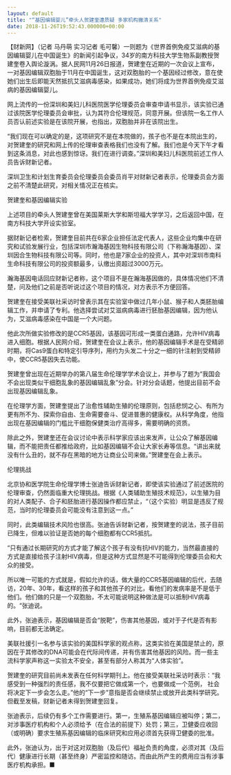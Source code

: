 ```yaml
---
layout: default
title: "“基因编辑婴儿”牵头人贺建奎遭质疑 多家机构撇清关系"
date: 2018-11-26T19:52:43.000000+00:00
---
```


【财新网】（记者 马丹萌 实习记者 毛可馨）一则题为《世界首例免疫艾滋病的基因编辑婴儿在中国诞生》的新闻引起争议，34岁的南方科技大学生物系副教授贺建奎卷入舆论漩涡。据人民网11月26日报道，贺建奎在近期的一次会议上宣布，一对基因编辑双胞胎于11月在中国诞生，这对双胞胎的一个基因经过修改，意在使她们出生后即能天然抵抗艾滋病毒感染，如果成功，她们将成为世界首例免疫艾滋病的基因编辑婴儿。

网上流传的一份深圳和美妇儿科医院医学伦理委员会审查申请书显示，该实验已通过该院医学伦理委员会审批，认为其符合伦理规范，同意开展。但该院一名工作人员否认前述实验是在该院开展，也指出，双胞胎并非在该院出生。

“我们现在可以确定的是，这项研究不是在本院做的，孩子也不是在本院出生的，对贺建奎的研究和网上传的伦理审查表格我们也没有了解。我们也是今天下午才看到这条消息，对此也感到惊讶。我们在进行调查。”深圳和美妇儿科医院前述工作人员告诉财新记者。

深圳卫生和计划生育委员会伦理委员会委员肖平对财新记者表示，伦理委员会方面之前不清楚此研究，对相关情况正在核实。

贺建奎和基因编辑实验

上述项目的牵头人贺建奎曾在美国莱斯大学和斯坦福大学学习，之后返回中国，在南方科技大学开设实验室。

据财新记者检索，贺建奎目前共在6家企业担任法定代表人，这些企业均集中在研究和试验发展行业，包括深圳市瀚海基因生物科技有限公司（下称瀚海基因）、深圳因合生物科技有限公司等。同时，他也是7家企业的投资人，其中对深圳市南科生命科技有限公司的投资额最多，认缴出资超过3000万元。

瀚海基因电话回应财新记者称，这个项目不是在瀚海基因做的，具体情况他们不清楚，问及他们之前是否听说过这个项目的情况，对方表示不方便回答。

贺建奎在接受美联社采访时曾表示其在实验室中做过几年小鼠、猴子和人类胚胎编辑工作，并申请了专利。他选择尝试对艾滋病病毒进行胚胎基因编辑，因为他认为，艾滋病毒感染在中国是一个大问题。

他此次所做实验修改的是CCR5基因，该基因可形成一类蛋白通路，允许HIV病毒进入细胞。根据人民网介绍，贺建奎在会议上表示，他的基因编辑手术是在受精卵时期，将Cas9蛋白和特定引导序列，用约为头发二十分之一细的针注射到受精卵中，使CCR5基因失去功能。

贺建奎曾出现在近期举办的第八届生命伦理学学术会议上，并参与了题为“我国会不会出现类似干细胞乱象的基因编辑乱象”分会。针对分会话题，他提出目前不会出现基因编辑乱象。

在伦理学方面，贺建奎提出了治愈性辅助生殖的伦理原则，包括悲悯之心、有所为更有所不为、探索你自由、生命需要奋斗、促进普惠的健康权。从科学角度，他指出现在基因编辑的门槛比干细胞保健类治疗高得多，需要明确的资质。

除此之外，贺建奎还在会议讨论中表示科学家应该出来发声，让公众了解基因编辑，而不能把责任都推给政府，比如基因编辑不会让大家长寿等信息。“讲出来就没有什么丑的，就不存在黑暗的地方让商业公司来做。”贺建奎在会上表示。

伦理挑战

北京协和医学院生命伦理学博士张迪告诉财新记者，即使该实验通过了前述医院的伦理审查，仍然面临重大伦理挑战。根据《人类辅助生殖技术规范》，以生殖为目的对人类配子、合子和胚胎进行基因操作都应禁止，“（这个实验）明显是违反了规范，当时的伦理委员会可能没有注意到这一点。”

同时，此类编辑技术风险也很高。张迪告诉财新记者，按贺建奎的说法，孩子目前已降生，但难以验证是否她的每个细胞都有CCR5抵抗。

“只有通过长期研究的方式才能了解这个孩子有没有抗HIV的能力，当然最直接的方式是直接给孩子注射HIV病毒，但是这种方式显然是不可能得到伦理委员会和大众的接受。

所以唯一可能的方式就是，假如允许的话，做大量的CCR5基因编辑的后代，去随访，20年、30年，看这样的孩子和其他孩子的对比，看他们的发病率是不是低于他们。他们做的只是一个双胞胎，不太可能说明这种做法是可以抵制HIV病毒的。“张迪说。

此外，张迪表示，基因编辑是否会“脱靶”，伤害其他基因，或对于子代是否有影响，目前都无法确定。

美联社援引一名参与该实验的美国科学家的观点称，这类实验在美国是禁止的，原因在于其修改的DNA可能会在代际间传递，并有伤害其他基因的风险。而一些主流科学家声称这一实验太不安全，甚至有部分人称其为“人体实验”。

贺建奎的研究目前尚未发表在任何科学期刊上。他在接受美联社采访时表示：“我感受到一种强烈的责任感，我不仅要把它做成第一个，也要做成一个范例， 社会将决定下一步会怎么走。”他的“下一步”意指是否会继续禁止或放开此类科学研究。但截至发稿，财新记者未得到贺建奎回复。

张迪表示，后续仍有多个工作需要进行。第一，生殖系基因编辑应被叫停；第二，对涉事医疗机构和个人必须给予（在合法的前提下）处罚；第三，卫健委应收回（或明确）要求生殖系基因编辑的临床研究和应用必须首先获得卫健委的批准。

此外，张迪认为，出于对这对双胞胎（及后代）福祉负责的角度，必须对其（及后代）健康进行长期（甚至终身）严密监控和随访。而由此所产生的费用应当有涉事医疗机构承担。■

